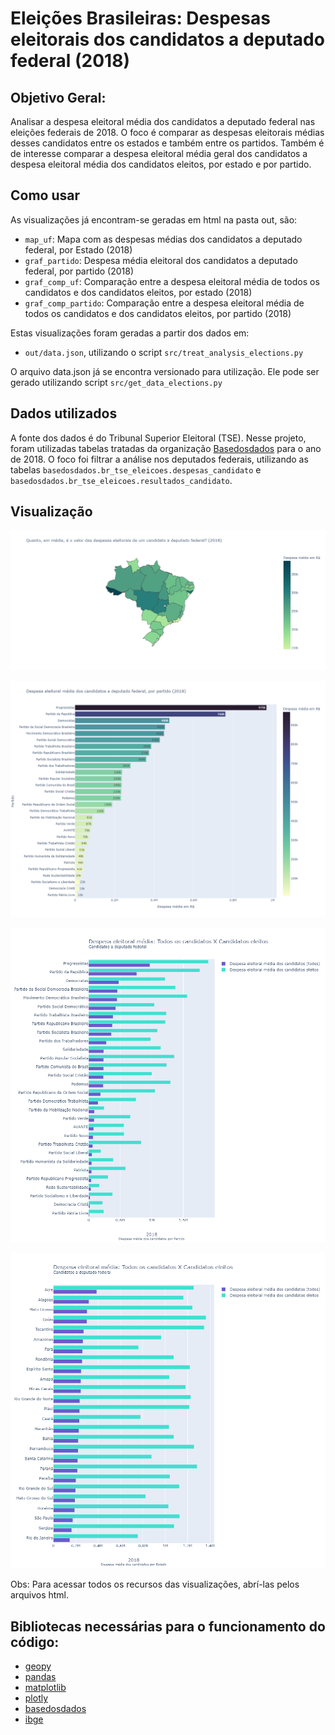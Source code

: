 # Eleições Brasileiras: Despesas eleitorais dos candidatos a deputado federal (2018)

## Objetivo Geral: 
Analisar a despesa eleitoral média dos candidatos a deputado federal nas eleições federais de 2018. 
O foco é comparar as despesas eleitorais médias desses candidatos entre os estados e também entre os partidos.
Também é de interesse comparar a despesa eleitoral média geral dos candidatos a despesa eleitoral média dos candidatos eleitos,
por estado e por partido.

## Como usar

As visualizações já encontram-se geradas em html na pasta out, são:

* `map_uf`: Mapa com as despesas médias dos candidatos a deputado federal, por Estado (2018)
* `graf_partido`: Despesa média eleitoral dos candidatos a deputado federal, por partido (2018)
* `graf_comp_uf`: Comparação entre a despesa eleitoral média de todos os candidatos e dos candidatos eleitos, por estado (2018)
* `graf_comp_partido`: Comparação entre a despesa eleitoral média de todos os candidatos e dos candidatos eleitos, por partido (2018)

Estas visualizações foram geradas a partir dos dados em: 
* `out/data.json`, utilizando o script `src/treat_analysis_elections.py`

O arquivo data.json já se encontra versionado para utilização. 
Ele pode ser gerado utilizando script `src/get_data_elections.py`

## Dados utilizados

A fonte dos dados é do Tribunal Superior Eleitoral (TSE). Nesse projeto, foram utilizadas tabelas tratadas da organização [Basedosdados](https://basedosdados.org/dataset/br-tse-eleicoes) para o ano de 2018. O foco foi filtrar a análise nos deputados federais, utilizando as tabelas `basedosdados.br_tse_eleicoes.despesas_candidato` e `basedosdados.br_tse_eleicoes.resultados_candidato`. 

## Visualização

![mapa_ufs](img/map_uf.png)

![grafico_partido](img/graf_partido.png)

![grafico_comp_partido](img/graf_comp_partido.png)

![grafico_comp_ufs](img/graf_comp_uf.png)

Obs: Para acessar todos os recursos das visualizações, abrí-las pelos arquivos html.

## Bibliotecas necessárias para o funcionamento do código: 

* [geopy](https://pypi.org/project/geopy/)
* [pandas](https://pypi.org/project/pandas/)
* [matplotlib](https://pypi.org/project/matplotlib/) 
* [plotly](https://pypi.org/project/plotly/)
* [basedosdados](https://pypi.org/project/basedosdados/)
* [ibge](https://pypi.org/project/ibge/)
